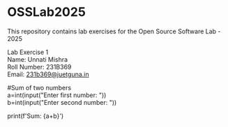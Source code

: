 # OSSLab2025  
This repository contains lab exercises for the Open Source Software Lab - 2025  

 Lab Exercise 1  
Name: Unnati Mishra  
Roll Number: 231B369  
Email: 231b369@juetguna.in  

<Solution code to part F>  

#Sum of two numbers  
a=int(input("Enter first number: "))  
b=int(input("Enter second number: "))  

print(f'Sum: {a+b}')  